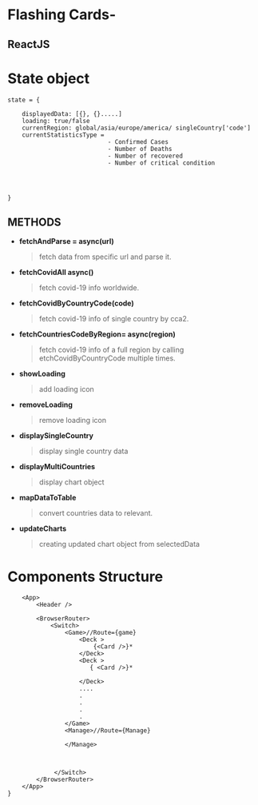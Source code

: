 # Flashing Cards-

## ReactJS 

# **State object**

```
state = {

    displayedData: [{}, {}.....]
    loading: true/false
    currentRegion: global/asia/europe/america/ singleCountry['code']
    currentStatisticsType =
                            - Confirmed Cases
                            - Number of Deaths
                            - Number of recovered
                            - Number of critical condition




}
```

## **METHODS**

- **fetchAndParse = async(url)**

  > fetch data from specific url and parse it.

- **fetchCovidAll async()**

  > fetch covid-19 info worldwide.

- **fetchCovidByCountryCode(code)**
  > fetch covid-19 info of single country by cca2.

* **fetchCountriesCodeByRegion= async(region)**
  > fetch covid-19 info of a full region by calling etchCovidByCountryCode multiple times.



- **showLoading**
  >  add loading icon


- **removeLoading**
  > remove loading icon
- **displaySingleCountry**
  > display single country data

- **displayMultiCountries**
  > display chart object

- **mapDataToTable**
  > convert countries data to relevant.

- **updateCharts**
  > creating updated chart object from selectedData


# Components Structure

```
    <App>
        <Header />

        <BrowserRouter>
            <Switch>
                <Game>//Route={game}
                    <Deck >
                        {<Card />}*
                    </Deck>
                    <Deck > 
                       { <Card />}*
                      
                    </Deck>
                    ....
                    .
                    .
                    .
                    .
                </Game>
                <Manage>//Route={Manage} 
                
                </Manage>

            

             </Switch> 
        </BrowserRouter>
    </App>
}
```

<!-- ## Card Object Description -->